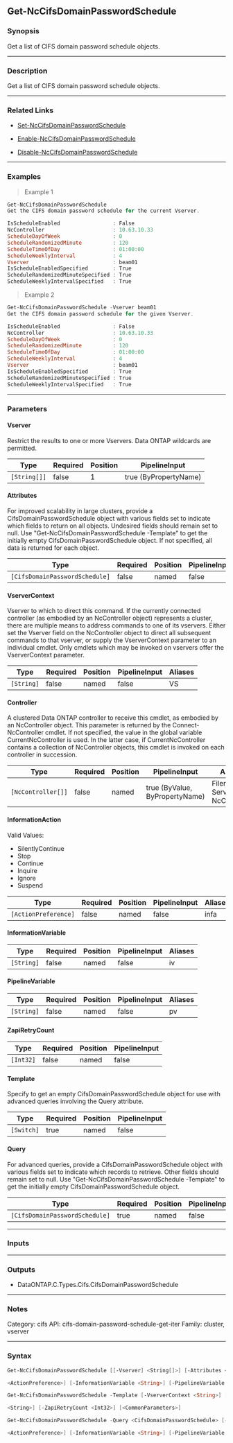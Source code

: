 Get-NcCifsDomainPasswordSchedule
--------------------------------

### Synopsis
Get a list of CIFS domain password schedule objects.

---

### Description

Get a list of CIFS domain password schedule objects.

---

### Related Links
* [Set-NcCifsDomainPasswordSchedule](Set-NcCifsDomainPasswordSchedule)

* [Enable-NcCifsDomainPasswordSchedule](Enable-NcCifsDomainPasswordSchedule)

* [Disable-NcCifsDomainPasswordSchedule](Disable-NcCifsDomainPasswordSchedule)

---

### Examples
> Example 1

```PowerShell
Get-NcCifsDomainPasswordSchedule
Get the CIFS domain password schedule for the current Vserver.

IsScheduleEnabled                 : False
NcController                      : 10.63.10.33
ScheduleDayOfWeek                 : 0
ScheduleRandomizedMinute          : 120
ScheduleTimeOfDay                 : 01:00:00
ScheduleWeeklyInterval            : 4
Vserver                           : beam01
IsScheduleEnabledSpecified        : True
ScheduleRandomizedMinuteSpecified : True
ScheduleWeeklyIntervalSpecified   : True

```
> Example 2

```PowerShell
Get-NcCifsDomainPasswordSchedule -Vserver beam01
Get the CIFS domain password schedule for the given Vserver.

IsScheduleEnabled                 : False
NcController                      : 10.63.10.33
ScheduleDayOfWeek                 : 0
ScheduleRandomizedMinute          : 120
ScheduleTimeOfDay                 : 01:00:00
ScheduleWeeklyInterval            : 4
Vserver                           : beam01
IsScheduleEnabledSpecified        : True
ScheduleRandomizedMinuteSpecified : True
ScheduleWeeklyIntervalSpecified   : True

```

---

### Parameters
#### **Vserver**
Restrict the results to one or more Vservers.  Data ONTAP wildcards are permitted.

|Type        |Required|Position|PipelineInput        |
|------------|--------|--------|---------------------|
|`[String[]]`|false   |1       |true (ByPropertyName)|

#### **Attributes**
For improved scalability in large clusters, provide a CifsDomainPasswordSchedule object with various fields set to indicate which fields to return on all objects.  Undesired fields should remain set to null.  Use "Get-NcCifsDomainPasswordSchedule -Template" to get the initially empty CifsDomainPasswordSchedule object.  If not specified, all data is returned for each object.

|Type                          |Required|Position|PipelineInput|
|------------------------------|--------|--------|-------------|
|`[CifsDomainPasswordSchedule]`|false   |named   |false        |

#### **VserverContext**
Vserver to which to direct this command.  If the currently connected controller (as embodied by an NcController object) represents a cluster, there are multiple means to address commands to one of its vservers.  Either set the Vserver field on the NcController object to direct all subsequent commands to that vserver, or supply the VserverContext parameter to an individual cmdlet.  Only cmdlets which may be invoked on vservers offer the VserverContext parameter.

|Type      |Required|Position|PipelineInput|Aliases|
|----------|--------|--------|-------------|-------|
|`[String]`|false   |named   |false        |VS     |

#### **Controller**
A clustered Data ONTAP controller to receive this cmdlet, as embodied by an NcController object.  This parameter is returned by the Connect-NcController cmdlet.  If not specified, the value in the global variable CurrentNcController is used.  In the latter case, if CurrentNcController contains a collection of NcController objects, this cmdlet is invoked on each controller in succession.

|Type              |Required|Position|PipelineInput                 |Aliases                          |
|------------------|--------|--------|------------------------------|---------------------------------|
|`[NcController[]]`|false   |named   |true (ByValue, ByPropertyName)|Filer<br/>Server<br/>NcController|

#### **InformationAction**

Valid Values:

* SilentlyContinue
* Stop
* Continue
* Inquire
* Ignore
* Suspend

|Type                |Required|Position|PipelineInput|Aliases|
|--------------------|--------|--------|-------------|-------|
|`[ActionPreference]`|false   |named   |false        |infa   |

#### **InformationVariable**

|Type      |Required|Position|PipelineInput|Aliases|
|----------|--------|--------|-------------|-------|
|`[String]`|false   |named   |false        |iv     |

#### **PipelineVariable**

|Type      |Required|Position|PipelineInput|Aliases|
|----------|--------|--------|-------------|-------|
|`[String]`|false   |named   |false        |pv     |

#### **ZapiRetryCount**

|Type     |Required|Position|PipelineInput|
|---------|--------|--------|-------------|
|`[Int32]`|false   |named   |false        |

#### **Template**
Specify to get an empty CifsDomainPasswordSchedule object for use with advanced queries involving the Query attribute.

|Type      |Required|Position|PipelineInput|
|----------|--------|--------|-------------|
|`[Switch]`|true    |named   |false        |

#### **Query**
For advanced queries, provide a CifsDomainPasswordSchedule object with various fields set to indicate which records to retrieve.  Other fields should remain set to null.  Use "Get-NcCifsDomainPasswordSchedule -Template" to get the initially empty CifsDomainPasswordSchedule object.

|Type                          |Required|Position|PipelineInput|
|------------------------------|--------|--------|-------------|
|`[CifsDomainPasswordSchedule]`|true    |named   |false        |

---

### Inputs

---

### Outputs
* DataONTAP.C.Types.Cifs.CifsDomainPasswordSchedule

---

### Notes
Category: cifs
API: cifs-domain-password-schedule-get-iter
Family: cluster, vserver

---

### Syntax
```PowerShell
Get-NcCifsDomainPasswordSchedule [[-Vserver] <String[]>] [-Attributes <CifsDomainPasswordSchedule>] [-VserverContext <String>] [-Controller <NcController[]>] [-InformationAction 
```
```PowerShell
<ActionPreference>] [-InformationVariable <String>] [-PipelineVariable <String>] [-ZapiRetryCount <Int32>] [<CommonParameters>]
```
```PowerShell
Get-NcCifsDomainPasswordSchedule -Template [-VserverContext <String>] [-Controller <NcController[]>] [-InformationAction <ActionPreference>] [-InformationVariable <String>] [-PipelineVariable 
```
```PowerShell
<String>] [-ZapiRetryCount <Int32>] [<CommonParameters>]
```
```PowerShell
Get-NcCifsDomainPasswordSchedule -Query <CifsDomainPasswordSchedule> [-Attributes <CifsDomainPasswordSchedule>] [-VserverContext <String>] [-Controller <NcController[]>] [-InformationAction 
```
```PowerShell
<ActionPreference>] [-InformationVariable <String>] [-PipelineVariable <String>] [-ZapiRetryCount <Int32>] [<CommonParameters>]
```
